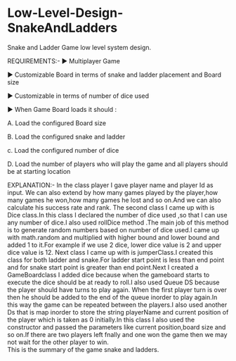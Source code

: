 # Low-Level-Design-SnakeAndLadders
Snake and Ladder Game low level system design.

REQUIREMENTS:-
► Multiplayer Game

► Customizable Board in terms of snake and ladder placement and Board size

► Customizable in terms of number of dice used

▶ When Game Board loads it should :

A. Load the configured Board size

B. Load the configured snake and ladder

c. Load the configured number of dice

D. Load the number of players who will play the game and all players should be at starting location


EXPLANATION:-
In the class player I gave player name and player Id as input. We can also extend by how many games played by the player,how many games he won,how many games he lost and so on.And we  can also calculate his success rate and rank.
The second class I came up with is Dice class.In this class I declared the number of dice used ,so that I can use any number of dice.I also used rollDice method .The main job of this method is to generate random numbers based on number of dice used.I came up with math.random and multiplied with higher bound and lower bound and added 1 to it.For example if we use 2 dice, lower dice value is  2 and upper dice value is 12.
Next class I came up with is jumperClass.I created this class for both ladder and snake.For ladder start point is less than end point and for snake start point is greater than end point.Next I created a GameBoardclass I added dice because when the gameboard starts to execute the dice should be at ready to roll.I also used Queue DS because the player should have turns to play again. When the first player turn is over then he should be added to the end of the queue inorder to play again.In this way the game can be repeated between the players.I also used another Ds that is map inorder to store the string playerName and current position of the player which is taken as 0 initially.In this class I also used the constructor and passed the parameters like current position,board size and so on.If there are two players left fnally and one won the game then we may not wait for the other player to win.  
This is the summary of the game snake and ladders.
